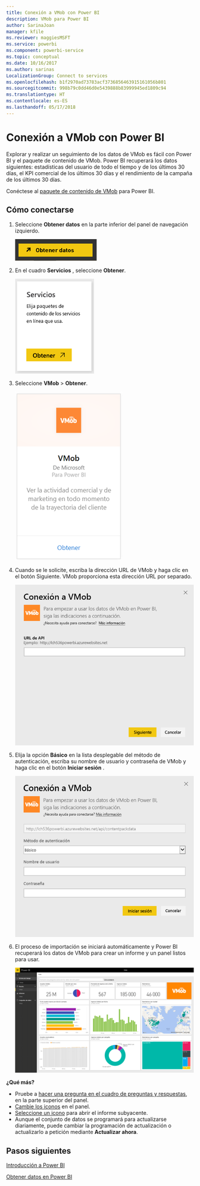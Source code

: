 ```yaml
---
title: Conexión a VMob con Power BI
description: VMob para Power BI
author: SarinaJoan
manager: kfile
ms.reviewer: maggiesMSFT
ms.service: powerbi
ms.component: powerbi-service
ms.topic: conceptual
ms.date: 10/16/2017
ms.author: sarinas
LocalizationGroup: Connect to services
ms.openlocfilehash: b1f2970ad73783acf3736856463915161056b801
ms.sourcegitcommit: 998b79c0dd46d0e5439888b83999945ed1809c94
ms.translationtype: HT
ms.contentlocale: es-ES
ms.lasthandoff: 05/17/2018
---
```

# <a name="connect-to-vmob-with-power-bi"></a>Conexión a VMob con Power BI
Explorar y realizar un seguimiento de los datos de VMob es fácil con Power BI y el paquete de contenido de VMob. Power BI recuperará los datos siguientes: estadísticas del usuario de todo el tiempo y de los últimos 30 días, el KPI comercial de los últimos 30 días y el rendimiento de la campaña de los últimos 30 días.

Conéctese al [paquete de contenido de VMob](https://app.powerbi.com/getdata/services/vmob) para Power BI.

## <a name="how-to-connect"></a>Cómo conectarse
1. Seleccione **Obtener datos** en la parte inferior del panel de navegación izquierdo.
   
    ![](media/service-connect-to-vmob/getdata.png)
2. En el cuadro **Servicios** , seleccione **Obtener**.
   
   ![](media/service-connect-to-vmob/services.png)
3. Seleccione **VMob** \> **Obtener**.
   
   ![](media/service-connect-to-vmob/vmob.png)
4. Cuando se le solicite, escriba la dirección URL de VMob y haga clic en el botón Siguiente. VMob proporciona esta dirección URL por separado.
   
    ![](media/service-connect-to-vmob/params.png)
5. Elija la opción **Básico** en la lista desplegable del método de autenticación, escriba su nombre de usuario y contraseña de VMob y haga clic en el botón **Iniciar sesión** .
   
    ![](media/service-connect-to-vmob/creds.png)
6. El proceso de importación se iniciará automáticamente y Power BI recuperará los datos de VMob para crear un informe y un panel listos para usar.
   
   ![](media/service-connect-to-vmob/dashboard2.png)

**¿Qué más?**

* Pruebe a [hacer una pregunta en el cuadro de preguntas y respuestas](power-bi-q-and-a.md), en la parte superior del panel.
* [Cambie los iconos](service-dashboard-edit-tile.md) en el panel.
* [Seleccione un icono](service-dashboard-tiles.md) para abrir el informe subyacente.
* Aunque el conjunto de datos se programará para actualizarse diariamente, puede cambiar la programación de actualización o actualizarlo a petición mediante **Actualizar ahora**.

## <a name="next-steps"></a>Pasos siguientes
[Introducción a Power BI](service-get-started.md)

[Obtener datos en Power BI](service-get-data.md)


